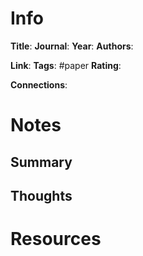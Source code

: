 # Info
**Title**: 
**Journal**: 
**Year**:
**Authors**:

**Link**: 
**Tags**: #paper
**Rating**:

**Connections**:



# Notes
## Summary


## Thoughts


# Resources
